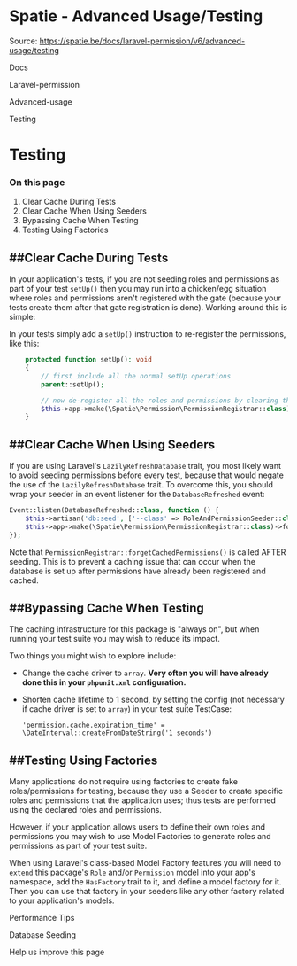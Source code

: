 # Spatie - Advanced Usage/Testing

Source: https://spatie.be/docs/laravel-permission/v6/advanced-usage/testing

Docs

Laravel-permission

Advanced-usage

Testing

Testing
=======

### On this page

1. Clear Cache During Tests
2. Clear Cache When Using Seeders
3. Bypassing Cache When Testing
4. Testing Using Factories

##Clear Cache During Tests
--------------------------

In your application's tests, if you are not seeding roles and permissions as part of your test `setUp()` then you may run into a chicken/egg situation where roles and permissions aren't registered with the gate (because your tests create them after that gate registration is done). Working around this is simple:

In your tests simply add a `setUp()` instruction to re-register the permissions, like this:

```php
    protected function setUp(): void
    {
        // first include all the normal setUp operations
        parent::setUp();

        // now de-register all the roles and permissions by clearing the permission cache
        $this->app->make(\Spatie\Permission\PermissionRegistrar::class)->forgetCachedPermissions();
    }

```
##Clear Cache When Using Seeders
--------------------------------

If you are using Laravel's `LazilyRefreshDatabase` trait, you most likely want to avoid seeding permissions before every test, because that would negate the use of the `LazilyRefreshDatabase` trait. To overcome this, you should wrap your seeder in an event listener for the `DatabaseRefreshed` event:

```php
Event::listen(DatabaseRefreshed::class, function () {
    $this->artisan('db:seed', ['--class' => RoleAndPermissionSeeder::class]);
    $this->app->make(\Spatie\Permission\PermissionRegistrar::class)->forgetCachedPermissions();
});

```
Note that `PermissionRegistrar::forgetCachedPermissions()` is called AFTER seeding. This is to prevent a caching issue that can occur when the database is set up after permissions have already been registered and cached.

##Bypassing Cache When Testing
------------------------------

The caching infrastructure for this package is "always on", but when running your test suite you may wish to reduce its impact.

Two things you might wish to explore include:

* Change the cache driver to `array`. **Very often you will have already done this in your `phpunit.xml` configuration.**
* Shorten cache lifetime to 1 second, by setting the config (not necessary if cache driver is set to `array`) in your test suite TestCase:

  `'permission.cache.expiration_time' = \DateInterval::createFromDateString('1 seconds')`

##Testing Using Factories
-------------------------

Many applications do not require using factories to create fake roles/permissions for testing, because they use a Seeder to create specific roles and permissions that the application uses; thus tests are performed using the declared roles and permissions.

However, if your application allows users to define their own roles and permissions you may wish to use Model Factories to generate roles and permissions as part of your test suite.

When using Laravel's class-based Model Factory features you will need to `extend` this package's `Role` and/or `Permission` model into your app's namespace, add the `HasFactory` trait to it, and define a model factory for it. Then you can use that factory in your seeders like any other factory related to your application's models.

Performance Tips

Database Seeding

Help us improve this page
